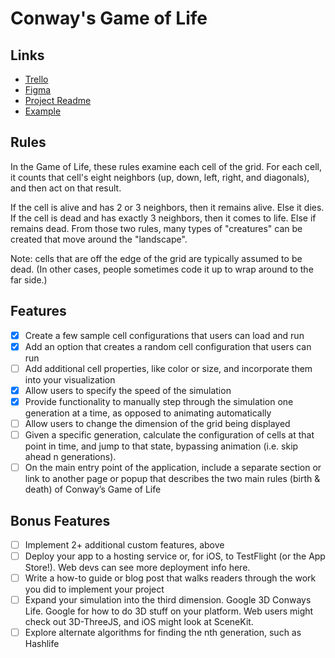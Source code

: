 # Conway's Game of Life

## Links

* [Trello](https://trello.com/b/sgTAfxMj/conways-game-of-life)
* [Figma](https://www.figma.com/file/savuRtxvXybeHVGU31MGbi/Conway-s-Game-of-Life?node-id=0%3A1)
* [Project Readme](https://github.com/LambdaSchool/CS-Build-Week-1)
* [Example](https://bitstorm.org/gameoflife/)

## Rules

In the Game of Life, these rules examine each cell of the grid. For each cell, it counts that cell's eight neighbors (up, down, left, right, and diagonals), and then act on that result.

If the cell is alive and has 2 or 3 neighbors, then it remains alive. Else it dies.
If the cell is dead and has exactly 3 neighbors, then it comes to life. Else if remains dead.
From those two rules, many types of "creatures" can be created that move around the "landscape".

Note: cells that are off the edge of the grid are typically assumed to be dead. (In other cases, people sometimes code it up to wrap around to the far side.)

## Features

* [x] Create a few sample cell configurations that users can load and run
* [x] Add an option that creates a random cell configuration that users can run
* [ ] Add additional cell properties, like color or size, and incorporate them into your visualization
* [x] Allow users to specify the speed of the simulation
* [x] Provide functionality to manually step through the simulation one generation at a time, as opposed to animating automatically
* [ ] Allow users to change the dimension of the grid being displayed
* [ ] Given a specific generation, calculate the configuration of cells at that point in time, and jump to that state, bypassing animation (i.e. skip ahead n generations).
* [ ] On the main entry point of the application, include a separate section or link to another page or popup that describes the two main rules (birth & death) of Conway’s Game of Life

## Bonus Features

* [ ] Implement 2+ additional custom features, above
* [ ] Deploy your app to a hosting service or, for iOS, to TestFlight (or the App Store!). Web devs can see more deployment info here.
* [ ] Write a how-to guide or blog post that walks readers through the work you did to implement your project
* [ ] Expand your simulation into the third dimension. Google 3D Conways Life. Google for how to do 3D stuff on your platform. Web users might check out 3D-ThreeJS, and iOS might look at SceneKit.
* [ ] Explore alternate algorithms for finding the nth generation, such as Hashlife